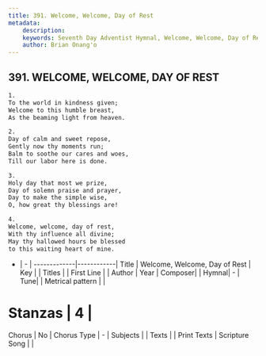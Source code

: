 ```yaml
---
title: 391. Welcome, Welcome, Day of Rest
metadata:
    description: 
    keywords: Seventh Day Adventist Hymnal, Welcome, Welcome, Day of Rest, , 
    author: Brian Onang'o
---
```



## 391. WELCOME, WELCOME, DAY OF REST

```txt
1.
To the world in kindness given;
Welcome to this humble breast,
As the beaming light from heaven.

2.
Day of calm and sweet repose,
Gently now thy moments run;
Balm to soothe our cares and woes,
Till our labor here is done.

3.
Holy day that most we prize,
Day of solemn praise and prayer,
Day to make the simple wise,
O, how great thy blessings are!

4.
Welcome, welcome, day of rest,
With thy influence all divine;
May thy hallowed hours be blessed
to this waiting heart of mine.
```

- |   -  |
-------------|------------|
Title | Welcome, Welcome, Day of Rest |
Key |  |
Titles |  |
First Line |  |
Author | 
Year | 
Composer|  |
Hymnal|  - |
Tune|  |
Metrical pattern | |
# Stanzas | 4 |
Chorus | No |
Chorus Type | - |
Subjects |  |
Texts |  |
Print Texts | 
Scripture Song |  |
  
